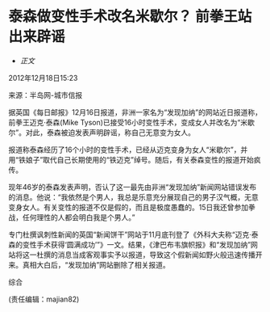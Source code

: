 # 泰森做变性手术改名米歇尔？ 前拳王站出来辟谣

- _正文_

2012年12月18日15:23

来源：半岛网-城市信报

据英国《每日邮报》12月16日报道，非洲一家名为“发现加纳”的网站近日报道称，前拳王迈克·泰森(Mike Tyson)已接受16小时变性手术，变成女人并改名为“米歇尔”。对此，泰森被迫发表声明辟谣，称自己无意变为女人。

报道称泰森经历了16个小时的变性手术，已经从迈克变身为女人“米歇尔”，并用“铁娘子”取代自己长期使用的“铁迈克”绰号。随后，有关泰森变性的报道开始疯传。

现年46岁的泰森发表声明，否认了这一最先由非洲“发现加纳”新闻网站错误发布的消息。他说：“我依然是个男人，我总是乐意充分展现自己的男子汉气概，无意变身女人。有关变性的报道不仅是假的，而且是极度愚蠢的。15日我还曾参加拳战，任何理性的人都会明白我是个男人。”

专门杜撰讽刺性新闻的英国“新闻饼干”网站于11月底刊登了《外科大夫称“迈克·泰森的变性手术获得‘圆满成功’”》一文。结果，《津巴布韦旗帜报》和“发现加纳”网站将这一杜撰的消息当成客观事实予以报道，导致这个假新闻如野火般迅速传播开来。真相大白后，“发现加纳”网站删除了相关报道。

综合

(责任编辑：majian82)